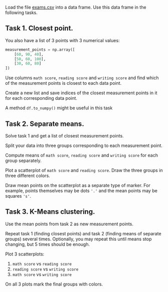 Load the file [exams.csv](https://gist.githubusercontent.com/l8doku/17179b523dde077b67834ca1a78edebf/raw/b21350957dabde120c3aca3f08cd63073c7f1b3b/exams.csv) into a data frame. Use this data frame in the following tasks.



## Task 1. Closest point.

You also have a list of 3 points with 3 numerical values:

```python
measurement_points = np.array([
    [60, 90, 40],
    [50, 60, 100],
    [30, 60, 80]
])
```

Use columns `math score`, `reading score` and `writing score` and find which of the measurement points is closest to each data point.

Create a new list and save indices of the closest measurement points in it for each corresponding data point.

A method `df.to_numpy()` might be useful in this task


## Task 2. Separate means.

Solve task 1 and get a list of closest measurement points.

Split your data into three groups corresponding to each measurement point.

Compute means of `math score`, `reading score` and `writing score` for each group separately.

Plot a scatterplot of `math score` and `reading score`. Draw the three groups in three different colors.

Draw mean points on the scatterplot as a separate type of marker. For example, points themselves may be dots `'.'` and the mean points may be squares `'s'`.

## Task 3. K-Means clustering.

Use the mean points from task 2 as new measurement points.

Repeat task 1 (finding closest points) and task 2 (finding means of separate groups) several times. Optionally, you may repeat this until means stop changing, but 5 times should be enough.

Plot 3 scatterplots:
1. `math score` vs `reading score`
2. `reading score` vs `writing score`
3. `math score` vs `writing score`

On all 3 plots mark the final groups with colors.
